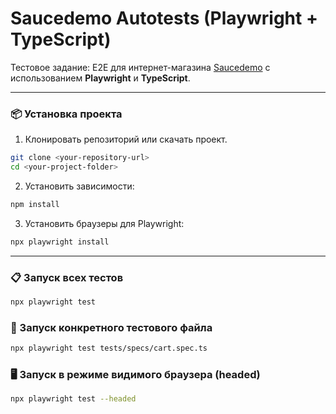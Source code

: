# Saucedemo Autotests (Playwright + TypeScript)

Тестовое задание: E2E для интернет-магазина [Saucedemo](https://www.saucedemo.com/) с использованием **Playwright** и **TypeScript**.

---

### 📦 Установка проекта

1. Клонировать репозиторий или скачать проект.

```bash
git clone <your-repository-url>
cd <your-project-folder>
```

2. Установить зависимости:

```bash
npm install
```

3. Установить браузеры для Playwright:

```bash
npx playwright install
```

---

### 📋 Запуск всех тестов

```bash
npx playwright test
```

### 🧪 Запуск конкретного тестового файла

```bash
npx playwright test tests/specs/cart.spec.ts
```

### 🖥️ Запуск в режиме видимого браузера (headed)

```bash
npx playwright test --headed
```